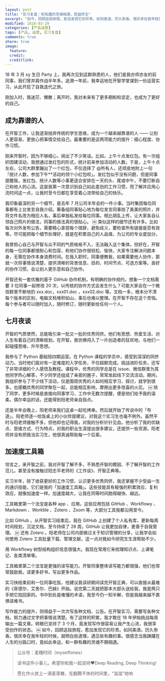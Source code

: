 ```yaml
---
layout: post
title: "实习复盘：和有趣的灵魂相遇，受益终生"
excerpt: "如今，回顾这段旅程，愈加发现它的珍贵。如同美酒，历久弥香。很庆幸在我年轻的时候，就明白些道理，遇见些有趣的事。很感念当我踌躇在人生的分路口时，竟如此幸运，和一群有趣的灵魂不期相遇。"
modified: 2018-03-29
categories: [产品运营]
tags: [产品, 运营, 实习复盘]
comments: true
share: true
image:
  feature: 
  credit: 
  creditlink:
---
```


18 年 3 月 xy 生日 Party 上，我再次见到这群熟悉的人，他们是我亦师亦友的前同事，我们曾并肩作战半年多。追溯一年前，我幸运地在开智学堂谋到一份运营实习，从此开启了自我迭代之旅。

刚加入时，我迷茫、懒散；离开时，我对未来有了更多期盼和坚定，也成为了更好的自己。

## 成为靠谱的人

在开智工作，让我逐渐抛弃传统的学生思维，成为一个越来越靠谱的人 —— 让别人更容易、更放心把事情交给自己。最重要的是这两项能力的提升：细心程度、协作习惯。

刚来开智时，因为不够细心，闹出了不少笑话。比如，上午十点发红包。有一次组织团建活动，我想通过发红包的形式，统计前来参加活动的人数。于是，上午十点左右，公司大群里蹦出了一个红包，不仅选择了 @所有人，还顽皮地附上一句「统计人数，参加下午**活动的领个小红包呗」。发红包似乎没有问题，但是同事提醒我，发红包、统计人数等小事更适合安排在一天的头、尾或中午，不要打断自己和他人的心流。这是我第一次意识到自己如此差劲的工作习惯，而了解并应用心流时间这一点，让我时至今日都在享受着心流带给自己的快乐。

我印象最深的另一个细节，是去年 7 月公司半年会的一件小事。当时集团每位同事都有上台发言自我介绍。筹备组同事贴心地为每位发言同事拍了美美的照片，并将文件名改为相应人名，事后单独私发给每位同事。相比胡乱上传，让大家各自认领自己照片的做法，同事的做法真的很贴心。
￼
类似这样的细节还有许多。比如每次对外发布公告，需要精心拿捏每个措辞，避免歧义，要检查所有链接是否有效等。尽可能把每个细节处理好，就是在积累自己的人品值，为公司的专业度加分。

我曾担心自己与开智与众不同的气质格格不入，无法融入这个集体。但好在，开智的每一位同事都很耐心和包容，和他们协作很轻松、愉快，大家专注解决问题本身，无需在协作本身浪费时间。在我入职时，同事便教我，如果需要他人协作，那就一次将事情说清楚，提供清晰的背景信息、目的、时间节点、可选方案等。良好的协作习惯，会让别人更乐意和自己协作。

开智还有一套优雅的基于 GitHub 协作机制，有明确的协作规约。想象一个文档需要 3 位同事一起修改 20 次，以传统的协作方式会发生什么？可能大家会在一个微信群里不断地扔 xxx.doc，xxx01.doc ，xxx02.doc 等。文档一多，根本分不清每个版本的区别，电脑文档堆积如山，事后也难以整理。在开智不存在这个苦恼。每个参与者可以随时加入，随时修订，随时更新给任何一个人。

## 七月夜谈

开智的气质使然，总能吸引来一批又一批的优秀同侪。他们有思想、热爱生活、对人生有着自己的清晰规划。在开智，我仿佛闯入了一片创造者的狂欢地，与他们一起碰撞思维，升华思想。

我参与了 Python 基础班四期运营。在 Python 课程的学员中，感受到深深的同侪动力。当时他们面对有一定难度的入学任务，不仅超额完成，挑战进阶任务，还写了非常详细的个人感悟及教程。课程中，优秀的同学总是在 issue、微信群里为其他同学热心解答，不少同学还组成了亲密的圈子，常常发起线下交流活动。期间，我组织参与了不少线下活动，仅是围观优秀的人如何相互学习、探讨，就学到很多。也感概优秀的同学聚在一起，总能相互影响，摩擦出更多惊喜的火花。
￼
除了同学，更多时候是直接向同事学习，工作中无数次提醒，便是他们给予我的温柔。偶尔幸运的话，还能得到阳老师亲自指点。

还是半年会晚上，阳老师来我们这桌一起吃烤串。然后就开始了传说中的「布道」。阳老师逐一给饭桌上的小伙伴提建议，对我这个实习生也毫不例外。虽然平时与阳老师接触不多，但他却也记得我，对我的分析针针见血。他分析了我的优缺点、思维方式、行为特点，对我的职业生涯提出很多建议，还提供一些资源。阳老师并没有把我当实习生，他很真诚帮助每一个后辈。

## 加速度工具箱

坦言之，来开智之前，我对开智了解不多，不熟悉开智的模因、不了解开智的工作范儿，甚至没有接触过阳志平老师的《工作谈》、开智正典等。

实习半年，除了收获更好的工作习惯、认识更多优秀同侪，我还掌握不少受益一生的通识技能，它们是我的「加速度工具箱」。这些技能具有极强的积累效应、复利效应，就像加速度一样。加速度越大，让我在同等时间跑得越快、越远。

工具箱里第一个法宝是各种 app 、应用。这些应用包括 GitHub 、Workflowy 、Markdown 、Worktile 、Zotero 、Zoom 等，大部分工具我都沿用至今。

比如 GitHub 。从开智实习结束后，我在 GitHub 上创建了个人私有库，更新每周时间规划，沉淀文档，至今持续了 28 周，GitHub 让我更加自律，更善于自我管理。
￼
还有 Zotero 。阳老师在公司内部做过关于知识管理的分享，让我学会如何使用 Zotero 工具批量下载、管理文献，这一点对我如今研究生生涯帮助不少。

用 Workflowy 树型结构组织信息很强大。我现在常用它来梳理知识点、上课笔记、各类清单等。

工具箱里第二个法宝是更强的读写能力。开智同事整体读写能力都很强，他们也常常鼓励我，读更多好书，写出更多作品。

实习快结束前和一位同事吃饭，他建议我读研期间读完开智正典，可以直接从最难的《哥德尔、艾舍尔、巴赫》开始。说完第二天就把那本大部头送给我，我是两只手把它抱回家的。书中到处是难懂的术语，我至今仍一知半解，但是我越来越不畏惧读难书。

写作能力的提升，则得益于一次次写各种文档、公告。在开智实习，需要写各种文档，努力通过文字把事情说清楚。有了这样的积累，我才敢在 18 年伊始挑战每周输出一篇文章。转眼已坚持了 3 个月，竟发现写作很容易让我产生心流，我很享受创作的状态。
￼
如今，回顾这段旅程，愈加发现它的珍贵。如同美酒，历久弥香。很庆幸在我年轻的时候，就明白些道理，遇见些有趣的事。很感念当我踌躇在人生的分路口时，竟如此幸运，和一群有趣的灵魂不期相遇。

> 公众号：麦穗时间（myselftimes）
> 
> 读书这件小事儿，希望你和我一起坚持❤️Deep Reading, Deep Thinking!
> 
> 愿化作火炭上一滴麦芽糖，在翻腾不休的时间里，“滋滋”地响